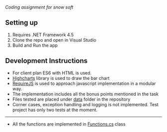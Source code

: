 
*Coding assignment for snow soft*

## Setting up

1. Requires .NET Framework 4.5
2. Clone the repo and open in Visual Studio
3. Build and Run the app

## Development Instructions
* For client plan ES6 with HTML is used.
* [Highcharts](https://www.highcharts.com/) library is used to draw the bar chart
* [RequireJS](https://requirejs.org/) is used to approach javascript implementation in a modular way.
* The implementation includes all the bonus points mentioned in the task
* Files tested are placed under [data](https://github.com/habib535/SnowChallenge/tree/master/data) folder in the repository
* Corner cases, exception handling and logging is not implemented. Test project has only two tests at the moment.

___

* All the functions are implemented in [Functions.cs](https://github.com/habib535/SnowChallenge/blob/master/Functions.cs) class
